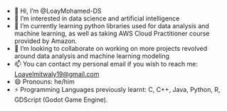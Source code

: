 - 👋 Hi, I’m @LoayMohamed-DS
- 👀 I’m interested in data science and artificial intelligence
- 🌱 I’m currently learning python libraries used for data analysis and machine learning, as well as taking AWS Cloud Practitioner course provided by Amazon.
- 💞️ I’m looking to collaborate on working on more projects revolved around data analysis and machine learning modeling
- 📫 You can contact my personal email if you wish to reach me: Loayelmitwaly19@gmail.com
- 😄 Pronouns: he/him
- ⚡ Programming Languages previously learnt: C, C++, Java, Python, R, GDScript (Godot Game Engine).
<!---
LM-74/LM-74 is a ✨ special ✨ repository because its `README.md` (this file) appears on your GitHub profile.
You can click the Preview link to take a look at your changes.
--->
